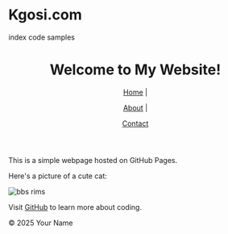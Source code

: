 # Kgosi.com
index code samples
<!DOCTYPE html>

<html lang="en">

<head>

<meta charset="UTF-8">

<meta name="viewport" content="width=device-width, initial-scale=1.0">

<title>My First GitHub Page</title>

</head>

<body>

<header>

<h1>Welcome to My Website!</h1><nav>
<nav>

<a href="index.html">Home</a> |

<a href="about.html">About</a> |

<a href="contact.html">Contact</a>
</nav>

</header>


<main>

<p>This is a simple webpage hosted on GitHub Pages.</p>

<p>Here's a picture of a cute cat:</p>

<img src="![download](https://github.com/user-attachments/assets/1671b3d2-98c5-4f69-a56b-b157d1237fee)
" alt="bbs rims">


<p>Visit <a href="https://github.com">GitHub</a> to learn more about coding.</p>

</main>


<footer>

<p>&copy; 2025 Your Name</p>

</footer>

</body>

</html>
